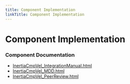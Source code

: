 ```yaml
---
title: Component Implementation
linkTitle: Component Implementation
---
```


# Component Implementation
### Component Documentation

- [InertiaCmpVel_IntegrationManual.html](doc/InertiaCmpVel_IntegrationManual.html)
- [InertiaCmpVel_MDD.html](doc/InertiaCmpVel_MDD.html)
- [InertiaCmpVel_PeerReview.html](doc/InertiaCmpVel_PeerReview.html)

